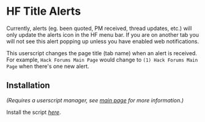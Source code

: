 # HF Title Alerts

Currently, alerts (eg. been quoted, PM received, thread updates, etc.) will only update the alerts icon in the HF menu bar. If you are on another tab you will not see this alert popping up unless you have enabled web notifications.

This userscript changes the page title (tab name) when an alert is received. For example, `Hack Forums Main Page` would change to `(1) Hack Forums Main Page` when there's one new alert.

## Installation

_(Requires a userscript manager, see [main page](https://github.com/josefandersson/userscripts#installation) for more information.)_

Install the script [_here_](https://github.com/josefandersson/userscripts/raw/master/HF-title-alerts/hf-title-alerts.user.js).
